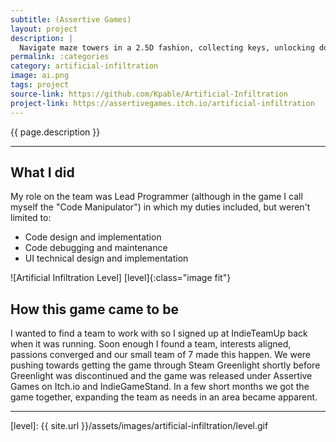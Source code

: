 ```yaml
---
subtitle: (Assertive Games)
layout: project
description: |
  Navigate maze towers in a 2.5D fashion, collecting keys, unlocking doors, and taking teleporters as needed to reach the top.
permalink: :categories
category: artificial-infiltration
image: ai.png
tags: project
source-link: https://github.com/Kpable/Artificial-Infiltration
project-link: https://assertivegames.itch.io/artificial-infiltration
---
```


<!-- Description -->
{{ page.description }}

---

<!-- My role on this project -->
## What I did

My role on the team was Lead Programmer (although in the game I call myself the "Code Manipulator") in which my duties included, but weren't limited to:
- Code design and implementation
- Code debugging and maintenance 
- UI technical design and implementation

![Artificial Infiltration Level] [level]{:class="image fit"}

<!--excerpt_end-->

## How this game came to be

I wanted to find a team to work with so I signed up at IndieTeamUp back when it was running. Soon enough I found a team, interests aligned, passions converged and our small team of 7 made this happen. We were pushing towards getting the game through Steam Greenlight shortly before Greenlight was discontinued and the game was released under Assertive Games on Itch.io and IndieGameStand. In a few short months we got the game together, expanding the team as needs in an area became apparent. 

---


[level]: {{ site.url }}/assets/images/artificial-infiltration/level.gif
